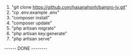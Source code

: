 1. "git clone https://github.com/hasanahsnh/bangro-lv.git"
2. "cp .env.example .env"
3. "composer install"
4. "composer update"
5. "php artisan migrate"
6. "php artisan key:generate"
7. "php artisan serve"

------ DONE --------
